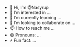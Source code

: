 - 👋 Hi, I’m @Nasyrup
- 👀 I’m interested in ...
- 🌱 I’m currently learning ...
- 💞️ I’m looking to collaborate on ...
- 📫 How to reach me ...
- 😄 Pronouns: ...
- ⚡ Fun fact: ...

<!---
Nasyrup/Nasyrup is a ✨ special ✨ repository because its `README.md` (this file) appears on your GitHub profile.
You can click the Preview link to take a look at your changes.
--->
